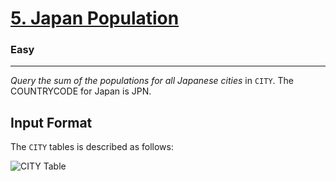 <!-- Question Link -->

# [5. Japan Population](https://www.hackerrank.com/challenges/japan-population/)

<!-- Difficulty -->

### Easy

---

<!-- Description -->

_Query the sum of the populations for all Japanese cities_ in `CITY`. The COUNTRYCODE for Japan is JPN.

<!-- Input Format -->

## Input Format

The `CITY` tables is described as follows:<br>

![CITY Table](https://s3.amazonaws.com/hr-challenge-images/8137/1449729804-f21d187d0f-CITY.jpg)
